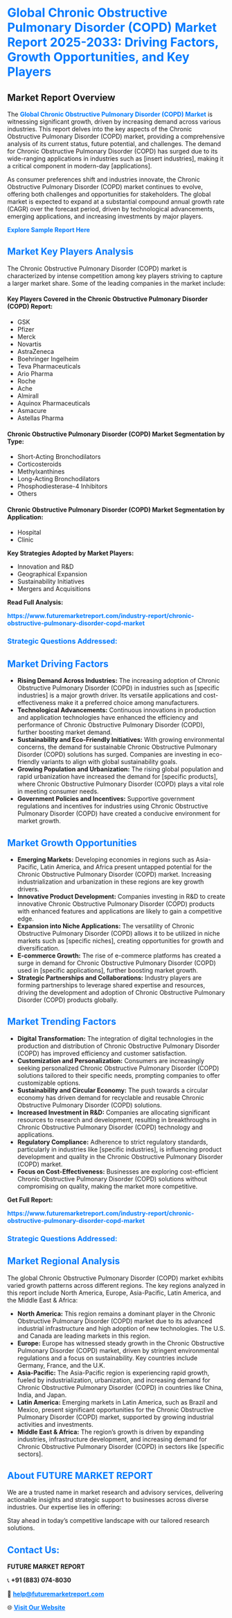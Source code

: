 <h1 style="color: #007BFF;">Global Chronic Obstructive Pulmonary Disorder (COPD) Market Report 2025-2033: Driving Factors, Growth Opportunities, and Key Players</h1>

<section id="overview">
<h2>Market Report Overview</h2>
<p>The <a href="https://www.futuremarketreport.com/industry-report/chronic-obstructive-pulmonary-disorder-copd-market" style="color: #007BFF; text-decoration: none;"><strong>Global Chronic Obstructive Pulmonary Disorder (COPD) Market</strong></a> is witnessing significant growth, driven by increasing demand across various industries. This report delves into the key aspects of the Chronic Obstructive Pulmonary Disorder (COPD) market, providing a comprehensive analysis of its current status, future potential, and challenges. The demand for Chronic Obstructive Pulmonary Disorder (COPD) has surged due to its wide-ranging applications in industries such as [insert industries], making it a critical component in modern-day [applications].</p>
<p>As consumer preferences shift and industries innovate, the Chronic Obstructive Pulmonary Disorder (COPD) market continues to evolve, offering both challenges and opportunities for stakeholders. The global market is expected to expand at a substantial compound annual growth rate (CAGR) over the forecast period, driven by technological advancements, emerging applications, and increasing investments by major players.</p>
</section>

<section id="overview">
<p><a href="https://www.futuremarketreport.com/request-sample/reportId=55785" style="color: #007BFF; text-decoration: none;"><strong>Explore Sample Report Here</strong></a></p>
</section>

<section id="key-players">
<h2 style="color: #007BFF;">Market Key Players Analysis</h2>
<p>The Chronic Obstructive Pulmonary Disorder (COPD) market is characterized by intense competition among key players striving to capture a larger market share. Some of the leading companies in the market include:</p>
<h4>Key Players Covered in the Chronic Obstructive Pulmonary Disorder (COPD) Report:</h4>
<ul><li>GSK</li><li>Pfizer</li><li>Merck</li><li>Novartis</li><li>AstraZeneca</li><li>Boehringer Ingelheim</li><li>Teva Pharmaceuticals</li><li>Ario Pharma</li><li>Roche</li><li>Ache</li><li>Almirall</li><li>Aquinox Pharmaceuticals</li><li>Asmacure</li><li>Astellas Pharma</li></ul>
<h4>Chronic Obstructive Pulmonary Disorder (COPD) Market Segmentation by Type:</h4>
<ul><li>Short-Acting Bronchodilators</li><li>Corticosteroids</li><li>Methylxanthines</li><li>Long-Acting Bronchodilators</li><li>Phosphodiesterase-4 Inhibitors</li><li>Others</li></ul>

<h4>Chronic Obstructive Pulmonary Disorder (COPD) Market Segmentation by Application:</h4>
<ul><li>Hospital</li><li>Clinic</li></ul>
<p><strong>Key Strategies Adopted by Market Players:</strong></p>
<ul>
<li>Innovation and R&D</li>
<li>Geographical Expansion</li>
<li>Sustainability Initiatives</li>
<li>Mergers and Acquisitions</li>
</ul>
</section>

<section>
<p><strong>Read Full Analysis: </strong></p><a href="https://www.futuremarketreport.com/industry-report/chronic-obstructive-pulmonary-disorder-copd-market" style="color: #007BFF; text-decoration: none;"><strong>https://www.futuremarketreport.com/industry-report/chronic-obstructive-pulmonary-disorder-copd-market</strong></a>
<h3 style="color: #007BFF;">Strategic Questions Addressed:</h3>
</section>

<section id="driving-factors">
<h2 style="color: #007BFF;">Market Driving Factors</h2>
<ul>
<li><strong>Rising Demand Across Industries:</strong> The increasing adoption of Chronic Obstructive Pulmonary Disorder (COPD) in industries such as [specific industries] is a major growth driver. Its versatile applications and cost-effectiveness make it a preferred choice among manufacturers.</li>
<li><strong>Technological Advancements:</strong> Continuous innovations in production and application technologies have enhanced the efficiency and performance of Chronic Obstructive Pulmonary Disorder (COPD), further boosting market demand.</li>
<li><strong>Sustainability and Eco-Friendly Initiatives:</strong> With growing environmental concerns, the demand for sustainable Chronic Obstructive Pulmonary Disorder (COPD) solutions has surged. Companies are investing in eco-friendly variants to align with global sustainability goals.</li>
<li><strong>Growing Population and Urbanization:</strong> The rising global population and rapid urbanization have increased the demand for [specific products], where Chronic Obstructive Pulmonary Disorder (COPD) plays a vital role in meeting consumer needs.</li>
<li><strong>Government Policies and Incentives:</strong> Supportive government regulations and incentives for industries using Chronic Obstructive Pulmonary Disorder (COPD) have created a conducive environment for market growth.</li>
</ul>
</section>

<section id="growth-opportunities">
<h2 style="color: #007BFF;">Market Growth Opportunities</h2>
<ul>
<li><strong>Emerging Markets:</strong> Developing economies in regions such as Asia-Pacific, Latin America, and Africa present untapped potential for the Chronic Obstructive Pulmonary Disorder (COPD) market. Increasing industrialization and urbanization in these regions are key growth drivers.</li>
<li><strong>Innovative Product Development:</strong> Companies investing in R&D to create innovative Chronic Obstructive Pulmonary Disorder (COPD) products with enhanced features and applications are likely to gain a competitive edge.</li>
<li><strong>Expansion into Niche Applications:</strong> The versatility of Chronic Obstructive Pulmonary Disorder (COPD) allows it to be utilized in niche markets such as [specific niches], creating opportunities for growth and diversification.</li>
<li><strong>E-commerce Growth:</strong> The rise of e-commerce platforms has created a surge in demand for Chronic Obstructive Pulmonary Disorder (COPD) used in [specific applications], further boosting market growth.</li>
<li><strong>Strategic Partnerships and Collaborations:</strong> Industry players are forming partnerships to leverage shared expertise and resources, driving the development and adoption of Chronic Obstructive Pulmonary Disorder (COPD) products globally.</li>
</ul>
</section>

<section id="trending-factors">
<h2 style="color: #007BFF;">Market Trending Factors</h2>
<ul>
<li><strong>Digital Transformation:</strong> The integration of digital technologies in the production and distribution of Chronic Obstructive Pulmonary Disorder (COPD) has improved efficiency and customer satisfaction.</li>
<li><strong>Customization and Personalization:</strong> Consumers are increasingly seeking personalized Chronic Obstructive Pulmonary Disorder (COPD) solutions tailored to their specific needs, prompting companies to offer customizable options.</li>
<li><strong>Sustainability and Circular Economy:</strong> The push towards a circular economy has driven demand for recyclable and reusable Chronic Obstructive Pulmonary Disorder (COPD) solutions.</li>
<li><strong>Increased Investment in R&D:</strong> Companies are allocating significant resources to research and development, resulting in breakthroughs in Chronic Obstructive Pulmonary Disorder (COPD) technology and applications.</li>
<li><strong>Regulatory Compliance:</strong> Adherence to strict regulatory standards, particularly in industries like [specific industries], is influencing product development and quality in the Chronic Obstructive Pulmonary Disorder (COPD) market.</li>
<li><strong>Focus on Cost-Effectiveness:</strong> Businesses are exploring cost-efficient Chronic Obstructive Pulmonary Disorder (COPD) solutions without compromising on quality, making the market more competitive.</li>
</ul>
</section>

<section>
<p><strong>Get Full Report: </strong></p><a href="https://www.futuremarketreport.com/industry-report/chronic-obstructive-pulmonary-disorder-copd-market" style="color: #007BFF; text-decoration: none;"><strong>https://www.futuremarketreport.com/industry-report/chronic-obstructive-pulmonary-disorder-copd-market</strong></a>
<h3 style="color: #007BFF;">Strategic Questions Addressed:</h3>
</section>


<section id="regional-analysis">
<h2 style="color: #007BFF;">Market Regional Analysis</h2>
<p>The global Chronic Obstructive Pulmonary Disorder (COPD) market exhibits varied growth patterns across different regions. The key regions analyzed in this report include North America, Europe, Asia-Pacific, Latin America, and the Middle East & Africa:</p>
<ul>
<li><strong>North America:</strong> This region remains a dominant player in the Chronic Obstructive Pulmonary Disorder (COPD) market due to its advanced industrial infrastructure and high adoption of new technologies. The U.S. and Canada are leading markets in this region.</li>
<li><strong>Europe:</strong> Europe has witnessed steady growth in the Chronic Obstructive Pulmonary Disorder (COPD) market, driven by stringent environmental regulations and a focus on sustainability. Key countries include Germany, France, and the U.K.</li>
<li><strong>Asia-Pacific:</strong> The Asia-Pacific region is experiencing rapid growth, fueled by industrialization, urbanization, and increasing demand for Chronic Obstructive Pulmonary Disorder (COPD) in countries like China, India, and Japan.</li>
<li><strong>Latin America:</strong> Emerging markets in Latin America, such as Brazil and Mexico, present significant opportunities for the Chronic Obstructive Pulmonary Disorder (COPD) market, supported by growing industrial activities and investments.</li>
<li><strong>Middle East & Africa:</strong> The region’s growth is driven by expanding industries, infrastructure development, and increasing demand for Chronic Obstructive Pulmonary Disorder (COPD) in sectors like [specific sectors].</li>
</ul>
</section>

<footer>
<h2 style="color: #007BFF;">About FUTURE MARKET REPORT</h2>
<p>We are a trusted name in market research and advisory services, delivering actionable insights and strategic support to businesses across diverse industries. Our expertise lies in offering:</p>

<p>Stay ahead in today’s competitive landscape with our tailored research solutions.</p>

<h2 style="color: #007BFF;">Contact Us:</h2>
<p><strong>FUTURE MARKET REPORT</strong></p>
<p>📞 <strong>+91 (883) 074-8030</strong></p>
<p>📧 <strong><a href="mailto:help@futuremarketreport.com" style="color: #007BFF;">help@futuremarketreport.com</a></strong></p>
<p>🌐 <strong><a href="https://www.futuremarketreport.com/" style="color: #007BFF;">Visit Our Website</a></strong></p>
</footer>